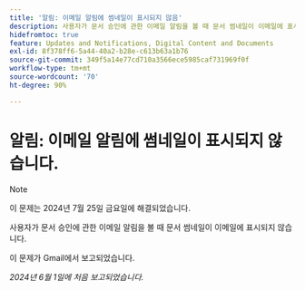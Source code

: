 ```yaml
---
title: '알림: 이메일 알림에 썸네일이 표시되지 않음'
description: 사용자가 문서 승인에 관한 이메일 알림을 볼 때 문서 썸네일이 이메일에 표시되지 않습니다.
hidefromtoc: true
feature: Updates and Notifications, Digital Content and Documents
exl-id: 8f378ff6-5a44-40a2-b28e-c613b63a1b76
source-git-commit: 349f5a14e77cd710a3566ece5985caf731969f0f
workflow-type: tm+mt
source-wordcount: '70'
ht-degree: 90%

---
```


# 알림: 이메일 알림에 썸네일이 표시되지 않습니다.

>[!NOTE]
>
>이 문제는 2024년 7월 25일 금요일에 해결되었습니다.

사용자가 문서 승인에 관한 이메일 알림을 볼 때 문서 썸네일이 이메일에 표시되지 않습니다.

이 문제가 Gmail에서 보고되었습니다.

_2024년 6월 1일에 처음 보고되었습니다._
